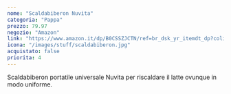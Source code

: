 ```yaml
---
nome: "Scaldabiberon Nuvita"
categoria: "Pappa"
prezzo: 79.97
negozio: "Amazon"
link: "https://www.amazon.it/dp/B0CSSZJCTN/ref=br_dsk_yr_itemdt_dp?colid=3QGQUT8WCNDK0&coliid=I6WDX688S01N5"
icona: "/images/stuff/scaldabiberon.jpg"
acquistato: false
priorita: 4
---
```


Scaldabiberon portatile universale Nuvita per riscaldare il latte ovunque in modo uniforme.
